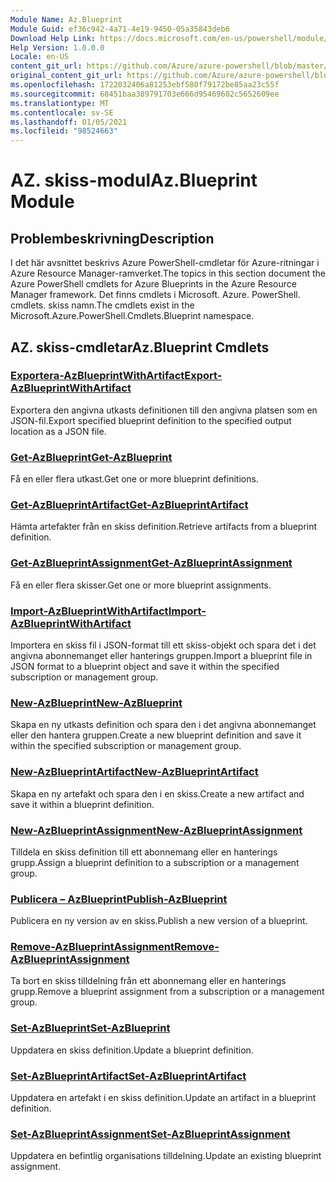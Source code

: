```yaml
---
Module Name: Az.Blueprint
Module Guid: ef36c942-4a71-4e19-9450-05a35843deb6
Download Help Link: https://docs.microsoft.com/en-us/powershell/module/az.blueprint
Help Version: 1.0.0.0
Locale: en-US
content_git_url: https://github.com/Azure/azure-powershell/blob/master/src/Blueprint/Blueprint/help/Az.Blueprint.md
original_content_git_url: https://github.com/Azure/azure-powershell/blob/master/src/Blueprint/Blueprint/help/Az.Blueprint.md
ms.openlocfilehash: 1722032406a81253ebf580f79172be85aa23c55f
ms.sourcegitcommit: 68451baa389791703e666d95469602c5652609ee
ms.translationtype: MT
ms.contentlocale: sv-SE
ms.lasthandoff: 01/05/2021
ms.locfileid: "98524663"
---
```

# <span data-ttu-id="42b70-101">AZ. skiss-modul</span><span class="sxs-lookup"><span data-stu-id="42b70-101">Az.Blueprint Module</span></span>
## <span data-ttu-id="42b70-102">Problembeskrivning</span><span class="sxs-lookup"><span data-stu-id="42b70-102">Description</span></span>
<span data-ttu-id="42b70-103">I det här avsnittet beskrivs Azure PowerShell-cmdletar för Azure-ritningar i Azure Resource Manager-ramverket.</span><span class="sxs-lookup"><span data-stu-id="42b70-103">The topics in this section document the Azure PowerShell cmdlets for Azure Blueprints in the Azure Resource Manager framework.</span></span> <span data-ttu-id="42b70-104">Det finns cmdlets i Microsoft. Azure. PowerShell. cmdlets. skiss namn.</span><span class="sxs-lookup"><span data-stu-id="42b70-104">The cmdlets exist in the Microsoft.Azure.PowerShell.Cmdlets.Blueprint namespace.</span></span>

## <span data-ttu-id="42b70-105">AZ. skiss-cmdletar</span><span class="sxs-lookup"><span data-stu-id="42b70-105">Az.Blueprint Cmdlets</span></span>
### [<span data-ttu-id="42b70-106">Exportera-AzBlueprintWithArtifact</span><span class="sxs-lookup"><span data-stu-id="42b70-106">Export-AzBlueprintWithArtifact</span></span>](Export-AzBlueprintWithArtifact.md)
<span data-ttu-id="42b70-107">Exportera den angivna utkasts definitionen till den angivna platsen som en JSON-fil.</span><span class="sxs-lookup"><span data-stu-id="42b70-107">Export specified blueprint definition to the specified output location as a JSON file.</span></span> 

### [<span data-ttu-id="42b70-108">Get-AzBlueprint</span><span class="sxs-lookup"><span data-stu-id="42b70-108">Get-AzBlueprint</span></span>](Get-AzBlueprint.md)
<span data-ttu-id="42b70-109">Få en eller flera utkast.</span><span class="sxs-lookup"><span data-stu-id="42b70-109">Get one or more blueprint definitions.</span></span>

### [<span data-ttu-id="42b70-110">Get-AzBlueprintArtifact</span><span class="sxs-lookup"><span data-stu-id="42b70-110">Get-AzBlueprintArtifact</span></span>](Get-AzBlueprintArtifact.md)
<span data-ttu-id="42b70-111">Hämta artefakter från en skiss definition.</span><span class="sxs-lookup"><span data-stu-id="42b70-111">Retrieve artifacts from a blueprint definition.</span></span>

### [<span data-ttu-id="42b70-112">Get-AzBlueprintAssignment</span><span class="sxs-lookup"><span data-stu-id="42b70-112">Get-AzBlueprintAssignment</span></span>](Get-AzBlueprintAssignment.md)
<span data-ttu-id="42b70-113">Få en eller flera skisser.</span><span class="sxs-lookup"><span data-stu-id="42b70-113">Get one or more blueprint assignments.</span></span>

### [<span data-ttu-id="42b70-114">Import-AzBlueprintWithArtifact</span><span class="sxs-lookup"><span data-stu-id="42b70-114">Import-AzBlueprintWithArtifact</span></span>](Import-AzBlueprintWithArtifact.md)
<span data-ttu-id="42b70-115">Importera en skiss fil i JSON-format till ett skiss-objekt och spara det i det angivna abonnemanget eller hanterings gruppen.</span><span class="sxs-lookup"><span data-stu-id="42b70-115">Import a blueprint file in JSON format to a blueprint object and save it within the specified subscription or management group.</span></span>

### [<span data-ttu-id="42b70-116">New-AzBlueprint</span><span class="sxs-lookup"><span data-stu-id="42b70-116">New-AzBlueprint</span></span>](New-AzBlueprint.md)
<span data-ttu-id="42b70-117">Skapa en ny utkasts definition och spara den i det angivna abonnemanget eller den hantera gruppen.</span><span class="sxs-lookup"><span data-stu-id="42b70-117">Create a new blueprint definition and save it within the specified subscription or management group.</span></span>

### [<span data-ttu-id="42b70-118">New-AzBlueprintArtifact</span><span class="sxs-lookup"><span data-stu-id="42b70-118">New-AzBlueprintArtifact</span></span>](New-AzBlueprintArtifact.md)
<span data-ttu-id="42b70-119">Skapa en ny artefakt och spara den i en skiss.</span><span class="sxs-lookup"><span data-stu-id="42b70-119">Create a new artifact and save it within a blueprint definition.</span></span>

### [<span data-ttu-id="42b70-120">New-AzBlueprintAssignment</span><span class="sxs-lookup"><span data-stu-id="42b70-120">New-AzBlueprintAssignment</span></span>](New-AzBlueprintAssignment.md)
<span data-ttu-id="42b70-121">Tilldela en skiss definition till ett abonnemang eller en hanterings grupp.</span><span class="sxs-lookup"><span data-stu-id="42b70-121">Assign a blueprint definition to a subscription or a management group.</span></span>

### [<span data-ttu-id="42b70-122">Publicera – AzBlueprint</span><span class="sxs-lookup"><span data-stu-id="42b70-122">Publish-AzBlueprint</span></span>](Publish-AzBlueprint.md)
<span data-ttu-id="42b70-123">Publicera en ny version av en skiss.</span><span class="sxs-lookup"><span data-stu-id="42b70-123">Publish a new version of a blueprint.</span></span>

### [<span data-ttu-id="42b70-124">Remove-AzBlueprintAssignment</span><span class="sxs-lookup"><span data-stu-id="42b70-124">Remove-AzBlueprintAssignment</span></span>](Remove-AzBlueprintAssignment.md)
<span data-ttu-id="42b70-125">Ta bort en skiss tilldelning från ett abonnemang eller en hanterings grupp.</span><span class="sxs-lookup"><span data-stu-id="42b70-125">Remove a blueprint assignment from a subscription or a management group.</span></span>

### [<span data-ttu-id="42b70-126">Set-AzBlueprint</span><span class="sxs-lookup"><span data-stu-id="42b70-126">Set-AzBlueprint</span></span>](Set-AzBlueprint.md)
<span data-ttu-id="42b70-127">Uppdatera en skiss definition.</span><span class="sxs-lookup"><span data-stu-id="42b70-127">Update a blueprint definition.</span></span>

### [<span data-ttu-id="42b70-128">Set-AzBlueprintArtifact</span><span class="sxs-lookup"><span data-stu-id="42b70-128">Set-AzBlueprintArtifact</span></span>](Set-AzBlueprintArtifact.md)
<span data-ttu-id="42b70-129">Uppdatera en artefakt i en skiss definition.</span><span class="sxs-lookup"><span data-stu-id="42b70-129">Update an artifact in a blueprint definition.</span></span>

### [<span data-ttu-id="42b70-130">Set-AzBlueprintAssignment</span><span class="sxs-lookup"><span data-stu-id="42b70-130">Set-AzBlueprintAssignment</span></span>](Set-AzBlueprintAssignment.md)
<span data-ttu-id="42b70-131">Uppdatera en befintlig organisations tilldelning.</span><span class="sxs-lookup"><span data-stu-id="42b70-131">Update an existing blueprint assignment.</span></span>

